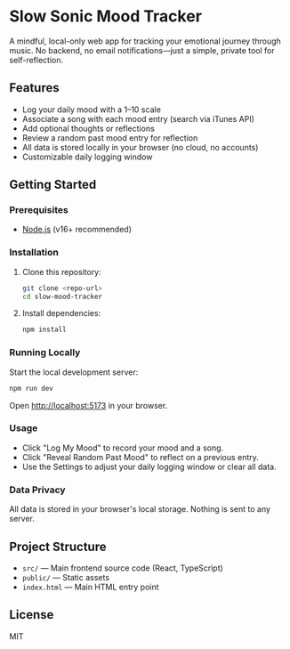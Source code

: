 # Slow Sonic Mood Tracker

A mindful, local-only web app for tracking your emotional journey through music. No backend, no email notifications—just a simple, private tool for self-reflection.

## Features
- Log your daily mood with a 1–10 scale
- Associate a song with each mood entry (search via iTunes API)
- Add optional thoughts or reflections
- Review a random past mood entry for reflection
- All data is stored locally in your browser (no cloud, no accounts)
- Customizable daily logging window

## Getting Started

### Prerequisites
- [Node.js](https://nodejs.org/) (v16+ recommended)

### Installation
1. Clone this repository:
   ```bash
   git clone <repo-url>
   cd slow-mood-tracker
   ```
2. Install dependencies:
   ```bash
   npm install
   ```

### Running Locally
Start the local development server:
```bash
npm run dev
```

Open [http://localhost:5173](http://localhost:5173) in your browser.

### Usage
- Click "Log My Mood" to record your mood and a song.
- Click "Reveal Random Past Mood" to reflect on a previous entry.
- Use the Settings to adjust your daily logging window or clear all data.

### Data Privacy
All data is stored in your browser's local storage. Nothing is sent to any server.

## Project Structure
- `src/` — Main frontend source code (React, TypeScript)
- `public/` — Static assets
- `index.html` — Main HTML entry point

## License
MIT 
